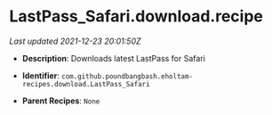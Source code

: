 # LastPass_Safari.download.recipe

_Last updated 2021-12-23 20:01:50Z_

- **Description**: Downloads latest LastPass for Safari

- **Identifier**: `com.github.poundbangbash.eholtam-recipes.download.LastPass_Safari`

- **Parent Recipes**: `None`
